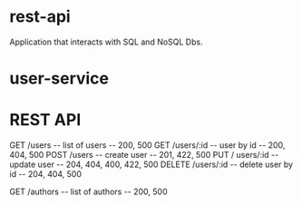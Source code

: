 # rest-api
Application that interacts with SQL and NoSQL Dbs. 

# user-service

# REST API

GET /users  -- list of users -- 200, 500
GET /users/:id -- user by id -- 200, 404, 500
POST /users -- create user -- 201, 422, 500
PUT / users/:id -- update user -- 204, 404, 400, 422, 500
DELETE /users/:id -- delete user by id -- 204, 404, 500

GET /authors  -- list of authors -- 200, 500